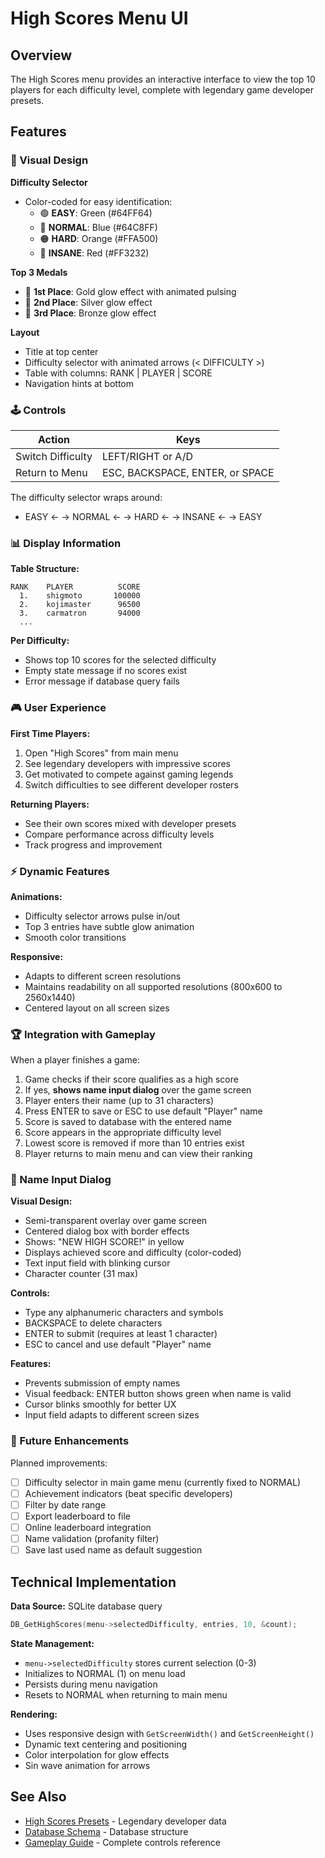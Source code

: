 # High Scores Menu UI

## Overview

The High Scores menu provides an interactive interface to view the top 10 players for each difficulty level, complete with legendary game developer presets.

## Features

### 🎨 Visual Design

**Difficulty Selector**
- Color-coded for easy identification:
  - 🟢 **EASY**: Green (#64FF64)
  - 🔵 **NORMAL**: Blue (#64C8FF)
  - 🟠 **HARD**: Orange (#FFA500)
  - 🔴 **INSANE**: Red (#FF3232)

**Top 3 Medals**
- 🥇 **1st Place**: Gold glow effect with animated pulsing
- 🥈 **2nd Place**: Silver glow effect
- 🥉 **3rd Place**: Bronze glow effect

**Layout**
- Title at top center
- Difficulty selector with animated arrows (< DIFFICULTY >)
- Table with columns: RANK | PLAYER | SCORE
- Navigation hints at bottom

### 🕹️ Controls

| Action | Keys |
|--------|------|
| Switch Difficulty | LEFT/RIGHT or A/D |
| Return to Menu | ESC, BACKSPACE, ENTER, or SPACE |

The difficulty selector wraps around:
- EASY ← → NORMAL ← → HARD ← → INSANE ← → EASY

### 📊 Display Information

**Table Structure:**
```
RANK    PLAYER          SCORE
  1.    shigmoto       100000
  2.    kojimaster      96500
  3.    carmatron       94000
  ...
```

**Per Difficulty:**
- Shows top 10 scores for the selected difficulty
- Empty state message if no scores exist
- Error message if database query fails

### 🎮 User Experience

**First Time Players:**
1. Open "High Scores" from main menu
2. See legendary developers with impressive scores
3. Get motivated to compete against gaming legends
4. Switch difficulties to see different developer rosters

**Returning Players:**
- See their own scores mixed with developer presets
- Compare performance across difficulty levels
- Track progress and improvement

### ⚡ Dynamic Features

**Animations:**
- Difficulty selector arrows pulse in/out
- Top 3 entries have subtle glow animation
- Smooth color transitions

**Responsive:**
- Adapts to different screen resolutions
- Maintains readability on all supported resolutions (800x600 to 2560x1440)
- Centered layout on all screen sizes

### 🏆 Integration with Gameplay

When a player finishes a game:
1. Game checks if their score qualifies as a high score
2. If yes, **shows name input dialog** over the game screen
3. Player enters their name (up to 31 characters)
4. Press ENTER to save or ESC to use default "Player" name
5. Score is saved to database with the entered name
6. Score appears in the appropriate difficulty level
7. Lowest score is removed if more than 10 entries exist
8. Player returns to main menu and can view their ranking

### 💬 Name Input Dialog

**Visual Design:**
- Semi-transparent overlay over game screen
- Centered dialog box with border effects
- Shows: "NEW HIGH SCORE!" in yellow
- Displays achieved score and difficulty (color-coded)
- Text input field with blinking cursor
- Character counter (31 max)

**Controls:**
- Type any alphanumeric characters and symbols
- BACKSPACE to delete characters
- ENTER to submit (requires at least 1 character)
- ESC to cancel and use default "Player" name

**Features:**
- Prevents submission of empty names
- Visual feedback: ENTER button shows green when name is valid
- Cursor blinks smoothly for better UX
- Input field adapts to different screen sizes

### 🔮 Future Enhancements

Planned improvements:
- [ ] Difficulty selector in main game menu (currently fixed to NORMAL)
- [ ] Achievement indicators (beat specific developers)
- [ ] Filter by date range
- [ ] Export leaderboard to file
- [ ] Online leaderboard integration
- [ ] Name validation (profanity filter)
- [ ] Save last used name as default suggestion

## Technical Implementation

**Data Source:** SQLite database query
```c
DB_GetHighScores(menu->selectedDifficulty, entries, 10, &count);
```

**State Management:**
- `menu->selectedDifficulty` stores current selection (0-3)
- Initializes to NORMAL (1) on menu load
- Persists during menu navigation
- Resets to NORMAL when returning to main menu

**Rendering:**
- Uses responsive design with `GetScreenWidth()` and `GetScreenHeight()`
- Dynamic text centering and positioning
- Color interpolation for glow effects
- Sin wave animation for arrows

## See Also

- [High Scores Presets](HIGH_SCORES_PRESETS.md) - Legendary developer data
- [Database Schema](DATABASE_SCHEMA.md) - Database structure
- [Gameplay Guide](GAMEPLAY.md) - Complete controls reference

